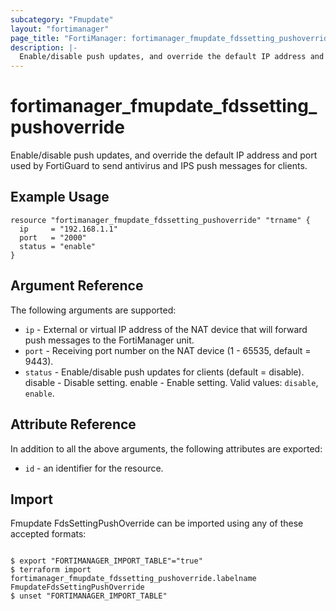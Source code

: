 ```yaml
---
subcategory: "Fmupdate"
layout: "fortimanager"
page_title: "FortiManager: fortimanager_fmupdate_fdssetting_pushoverride"
description: |-
  Enable/disable push updates, and override the default IP address and port used by FortiGuard to send antivirus and IPS push messages for clients.
---
```


# fortimanager_fmupdate_fdssetting_pushoverride
Enable/disable push updates, and override the default IP address and port used by FortiGuard to send antivirus and IPS push messages for clients.

## Example Usage

```hcl
resource "fortimanager_fmupdate_fdssetting_pushoverride" "trname" {
  ip     = "192.168.1.1"
  port   = "2000"
  status = "enable"
}
```

## Argument Reference


The following arguments are supported:


* `ip` - External or virtual IP address of the NAT device that will forward push messages to the FortiManager unit.
* `port` - Receiving port number on the NAT device (1 - 65535, default = 9443).
* `status` - Enable/disable push updates for clients (default = disable). disable - Disable setting. enable - Enable setting. Valid values: `disable`, `enable`.



## Attribute Reference

In addition to all the above arguments, the following attributes are exported:
* `id` - an identifier for the resource.

## Import

Fmupdate FdsSettingPushOverride can be imported using any of these accepted formats:
```

$ export "FORTIMANAGER_IMPORT_TABLE"="true"
$ terraform import fortimanager_fmupdate_fdssetting_pushoverride.labelname FmupdateFdsSettingPushOverride
$ unset "FORTIMANAGER_IMPORT_TABLE"
```

